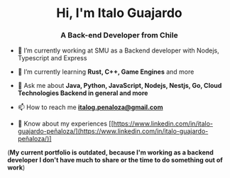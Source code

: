 <h1 align="center">Hi, I'm Italo Guajardo</h1>
<h3 align="center">A Back-end Developer from Chile</h3>

- 🔭 I’m currently working at SMU as a Backend developer with Nodejs, Typescript and Express

- 🌱 I’m currently learning **Rust, C++, Game Engines** and more

- 💬 Ask me about **Java, Python, JavaScript, Nodejs, Nestjs, Go, Cloud Technologies Backend in general and more**

- 📫 How to reach me **italog.penaloza@gmail.com**

- 📄 Know about my experiences [[https://www.linkedin.com/in/italo-guajardo-peñaloza/](https://www.linkedin.com/in/italo-guajardo-peñaloza/)]

(**My current portfolio is outdated, because I'm working as a backend developer I don't have much to share or the time to do something out of work**)
